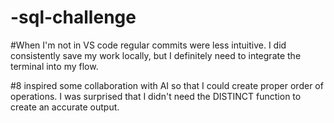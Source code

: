 # -sql-challenge
#When I'm not in VS code regular commits were less intuitive. I did consistently save my work locally, but I definitely need to integrate the terminal into my flow.

#8 inspired some collaboration with AI so that I could create proper order of operations. I was surprised that I didn't need the DISTINCT function to create an accurate output. 

